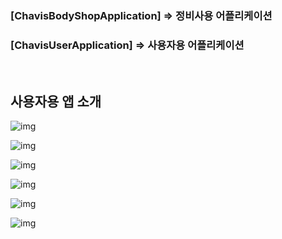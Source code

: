 ### [ChavisBodyShopApplication] => 정비사용 어플리케이션



### [ChavisUserApplication] => 사용자용 어플리케이션

﻿



## **사용자용 앱 소개**

![img](https://blogfiles.pstatic.net/MjAxOTEwMThfMjEw/MDAxNTcxMzc4MDUwOTYx.Z743RH4dqLM0JOdTJiZq9E_hYwgej1Nqf1UHeRAlNtMg.mdQvzj3YJqAR_mJ7sNfjes6FNzErd-inLzdOct71jw0g.PNG.ehdwnd02/image.png?type=w1)



![img](https://blogfiles.pstatic.net/MjAxOTEwMThfODcg/MDAxNTcxMzc4MTE5MDUx.DrDhDDRuIfbX7hrmcJ-38XybMymKyL9xh8IL2qGKaFIg.Frvw-E-fTQJizyZKucT5_lpGqURXlZrNSufM5WWhX-cg.PNG.ehdwnd02/image.png?type=w1)



![img](https://blogfiles.pstatic.net/MjAxOTEwMThfNzEg/MDAxNTcxMzc4MTMxODkx.Q8zZpm96EStP-5HouVZjOpKdigmSsO_DL86S91xCsnwg._0V2-Mmc0fQ1w5TH9KPxm62wu_Mbxyr-DNt8zHgg8rMg.PNG.ehdwnd02/image.png?type=w1)



![img](https://blogfiles.pstatic.net/MjAxOTEwMThfMjMz/MDAxNTcxMzc4MTQzMDg2.FrTEFkh3RFmsXzkfZXxrvtwSBOTu-eC_YxVE9MFyQjcg.xkwRHEAn8i_hewmV1OTpGspHbQ-YiB2uPO3m4cxWcg0g.PNG.ehdwnd02/image.png?type=w1)



![img](https://blogfiles.pstatic.net/MjAxOTEwMThfMzQg/MDAxNTcxMzc4MTU1MjQ3.LKlcewKGdsexY0FCupBDMOAQQxV3hAVhu_YvMeueUZ8g.2kaCSREbKE-98VgxBX-ETasDNeOUPeVCjTAagay2ZkIg.PNG.ehdwnd02/image.png?type=w1)



![img](https://blogfiles.pstatic.net/MjAxOTEwMThfODAg/MDAxNTcxMzc4MTY0Nzk1.omK3VQDBQ1EEZpcOxrjpH5ZqdbGYy8eITIrFmTZuOSMg._dVuzugtOpv05EKiKkPFly_zPrbavRHwLhlDEgSe17cg.PNG.ehdwnd02/image.png?type=w1)



﻿
